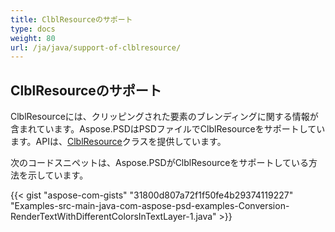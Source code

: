 ```yaml
---
title: ClblResourceのサポート
type: docs
weight: 80
url: /ja/java/support-of-clblresource/
---
```


## **ClblResourceのサポート**
ClblResourceには、クリッピングされた要素のブレンディングに関する情報が含まれています。Aspose.PSDはPSDファイルでClblResourceをサポートしています。APIは、[ClblResource](https://reference.aspose.com/java/psd/com.aspose.psd.fileformats.psd.layers.layerresources/ClblResource)クラスを提供しています。

次のコードスニペットは、Aspose.PSDがClblResourceをサポートしている方法を示しています。

{{< gist "aspose-com-gists" "31800d807a72f1f50fe4b29374119227" "Examples-src-main-java-com-aspose-psd-examples-Conversion-RenderTextWithDifferentColorsInTextLayer-1.java" >}}
